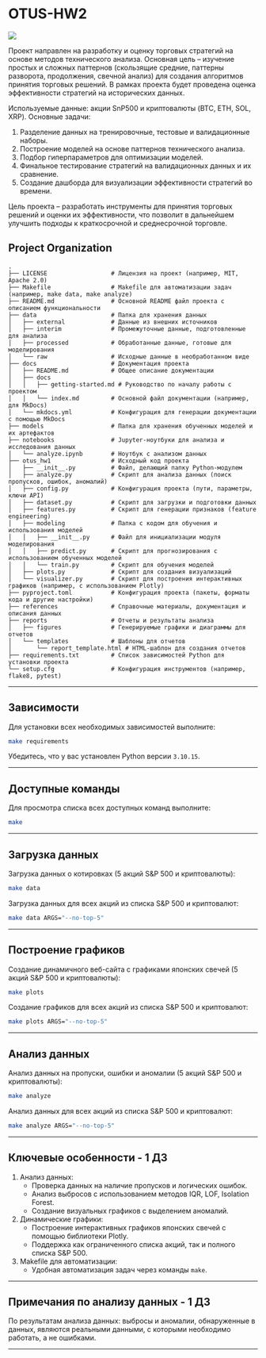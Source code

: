 # OTUS-HW2

<a target="_blank" href="https://cookiecutter-data-science.drivendata.org/">
    <img src="https://img.shields.io/badge/CCDS-Project%20template-328F97?logo=cookiecutter" />
</a>

Проект направлен на разработку и оценку торговых стратегий на основе методов технического анализа. Основная цель – изучение простых и сложных паттернов (скользящие средние, паттерны разворота, продолжения, свечной анализ) для создания алгоритмов принятия торговых решений. В рамках проекта будет проведена оценка эффективности стратегий на исторических данных.

Используемые данные: акции SnP500 и криптовалюты (BTC, ETH, SOL, XRP).
Основные задачи:
1. Разделение данных на тренировочные, тестовые и валидационные наборы.
2. Построение моделей на основе паттернов технического анализа.
3. Подбор гиперпараметров для оптимизации моделей.
4. Финальное тестирование стратегий на валидационных данных и их сравнение.
5. Создание дашборда для визуализации эффективности стратегий во времени.

Цель проекта – разработать инструменты для принятия торговых решений и оценки их эффективности, что позволит в дальнейшем улучшить подходы к краткосрочной и среднесрочной торговле.

## Project Organization

```
.
├── LICENSE                  # Лицензия на проект (например, MIT, Apache 2.0)
├── Makefile                 # Makefile для автоматизации задач (например, make data, make analyze)
├── README.md                # Основной README файл проекта с описанием функциональности
├── data                     # Папка для хранения данных
│   ├── external             # Данные из внешних источников
│   ├── interim              # Промежуточные данные, подготовленные для анализа
│   ├── processed            # Обработанные данные, готовые для моделирования
│   └── raw                  # Исходные данные в необработанном виде
├── docs                     # Документация проекта
│   ├── README.md            # Общее описание документации
│   ├── docs
│   │   ├── getting-started.md # Руководство по началу работы с проектом
│   │   └── index.md         # Основной файл документации (например, для MkDocs)
│   └── mkdocs.yml           # Конфигурация для генерации документации с помощью MkDocs
├── models                   # Папка для хранения обученных моделей и их артефактов
├── notebooks                # Jupyter-ноутбуки для анализа и исследования данных
│   └── analyze.ipynb        # Ноутбук с анализом данных
├── otus_hw1                 # Исходный код проекта
│   ├── __init__.py          # Файл, делающий папку Python-модулем
│   ├── analyze.py           # Скрипт для анализа данных (поиск пропусков, ошибок, аномалий)
│   ├── config.py            # Конфигурация проекта (пути, параметры, ключи API)
│   ├── dataset.py           # Скрипт для загрузки и подготовки данных
│   ├── features.py          # Скрипт для генерации признаков (feature engineering)
│   ├── modeling             # Папка с кодом для обучения и использования моделей
│   │   ├── __init__.py      # Файл для инициализации модуля моделирования
│   │   ├── predict.py       # Скрипт для прогнозирования с использованием обученных моделей
│   │   └── train.py         # Скрипт для обучения моделей
│   ├── plots.py             # Скрипт для создания визуализаций
│   └── visualizer.py        # Скрипт для построения интерактивных графиков (например, с использованием Plotly)
├── pyproject.toml           # Конфигурация проекта (пакеты, форматы кода и другие настройки)
├── references               # Справочные материалы, документация и описания данных
├── reports                  # Отчеты и результаты анализа
│   ├── figures              # Генерируемые графики и диаграммы для отчетов
│   └── templates            # Шаблоны для отчетов
│       └── report_template.html # HTML-шаблон для создания отчетов
├── requirements.txt         # Список зависимостей Python для установки проекта
└── setup.cfg                # Конфигурация инструментов (например, flake8, pytest)
```

--------

## Зависимости

Для установки всех необходимых зависимостей выполните:
```bash
make requirements
```
Убедитесь, что у вас установлен Python версии `3.10.15`.

---

## Доступные команды
Для просмотра списка всех доступных команд выполните:
```bash
make
```

---

## Загрузка данных
Загрузка данных о котировках (5 акций S&P 500 и криптовалюты):
```bash
make data
```
Загрузка данных для всех акций из списка S&P 500 и криптовалют:
```bash
make data ARGS="--no-top-5"
```

---

## Построение графиков
Создание динамичного веб-сайта с графиками японских свечей (5 акций S&P 500 и криптовалюты):
```bash
make plots
```
Создание графиков для всех акций из списка S&P 500 и криптовалют:
```bash
make plots ARGS="--no-top-5"
```

---

## Анализ данных
Анализ данных на пропуски, ошибки и аномалии (5 акций S&P 500 и криптовалюты):
```bash
make analyze
```
Анализ данных для всех акций из списка S&P 500 и криптовалют:
```bash
make analyze ARGS="--no-top-5"
```

---

## Ключевые особенности - 1 ДЗ
1. Анализ данных:
    - Проверка данных на наличие пропусков и логических ошибок.
    - Анализ выбросов с использованием методов IQR, LOF, Isolation Forest.
    - Создание визуальных графиков с выделением аномалий.
2. Динамические графики:
    - Построение интерактивных графиков японских свечей с помощью библиотеки Plotly.
    - Поддержка как ограниченного списка акций, так и полного списка S&P 500.
3. Makefile для автоматизации:
    - Удобная автоматизация задач через команды `make`.

---

## Примечания по анализу данных - 1 ДЗ
По результатам анализа данных: выбросы и аномалии, обнаруженные в данных, являются реальными данными, с которыми необходимо работать, а не ошибками.

---

